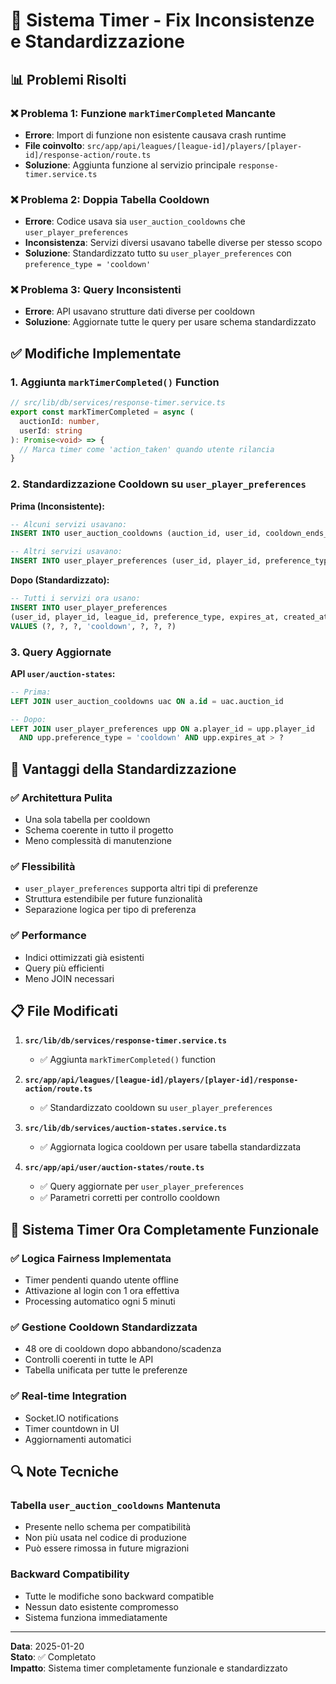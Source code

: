 # 🔧 Sistema Timer - Fix Inconsistenze e Standardizzazione

## 📊 **Problemi Risolti**

### ❌ **Problema 1: Funzione `markTimerCompleted` Mancante**
- **Errore**: Import di funzione non esistente causava crash runtime
- **File coinvolto**: `src/app/api/leagues/[league-id]/players/[player-id]/response-action/route.ts`
- **Soluzione**: Aggiunta funzione al servizio principale `response-timer.service.ts`

### ❌ **Problema 2: Doppia Tabella Cooldown**
- **Errore**: Codice usava sia `user_auction_cooldowns` che `user_player_preferences`
- **Inconsistenza**: Servizi diversi usavano tabelle diverse per stesso scopo
- **Soluzione**: Standardizzato tutto su `user_player_preferences` con `preference_type = 'cooldown'`

### ❌ **Problema 3: Query Inconsistenti**
- **Errore**: API usavano strutture dati diverse per cooldown
- **Soluzione**: Aggiornate tutte le query per usare schema standardizzato

## ✅ **Modifiche Implementate**

### **1. Aggiunta `markTimerCompleted()` Function**
```typescript
// src/lib/db/services/response-timer.service.ts
export const markTimerCompleted = async (
  auctionId: number,
  userId: string
): Promise<void> => {
  // Marca timer come 'action_taken' quando utente rilancia
}
```

### **2. Standardizzazione Cooldown su `user_player_preferences`**

**Prima (Inconsistente):**
```sql
-- Alcuni servizi usavano:
INSERT INTO user_auction_cooldowns (auction_id, user_id, cooldown_ends_at)

-- Altri servizi usavano:
INSERT INTO user_player_preferences (user_id, player_id, preference_type, expires_at)
```

**Dopo (Standardizzato):**
```sql
-- Tutti i servizi ora usano:
INSERT INTO user_player_preferences 
(user_id, player_id, league_id, preference_type, expires_at, created_at, updated_at) 
VALUES (?, ?, ?, 'cooldown', ?, ?, ?)
```

### **3. Query Aggiornate**

**API `user/auction-states`:**
```sql
-- Prima:
LEFT JOIN user_auction_cooldowns uac ON a.id = uac.auction_id

-- Dopo:
LEFT JOIN user_player_preferences upp ON a.player_id = upp.player_id 
  AND upp.preference_type = 'cooldown' AND upp.expires_at > ?
```

## 🎯 **Vantaggi della Standardizzazione**

### **✅ Architettura Pulita**
- Una sola tabella per cooldown
- Schema coerente in tutto il progetto
- Meno complessità di manutenzione

### **✅ Flessibilità**
- `user_player_preferences` supporta altri tipi di preferenze
- Struttura estendibile per future funzionalità
- Separazione logica per tipo di preferenza

### **✅ Performance**
- Indici ottimizzati già esistenti
- Query più efficienti
- Meno JOIN necessari

## 📋 **File Modificati**

1. **`src/lib/db/services/response-timer.service.ts`**
   - ✅ Aggiunta `markTimerCompleted()` function

2. **`src/app/api/leagues/[league-id]/players/[player-id]/response-action/route.ts`**
   - ✅ Standardizzato cooldown su `user_player_preferences`

3. **`src/lib/db/services/auction-states.service.ts`**
   - ✅ Aggiornata logica cooldown per usare tabella standardizzata

4. **`src/app/api/user/auction-states/route.ts`**
   - ✅ Query aggiornate per `user_player_preferences`
   - ✅ Parametri corretti per controllo cooldown

## 🚀 **Sistema Timer Ora Completamente Funzionale**

### **✅ Logica Fairness Implementata**
- Timer pendenti quando utente offline
- Attivazione al login con 1 ora effettiva
- Processing automatico ogni 5 minuti

### **✅ Gestione Cooldown Standardizzata**
- 48 ore di cooldown dopo abbandono/scadenza
- Controlli coerenti in tutte le API
- Tabella unificata per tutte le preferenze

### **✅ Real-time Integration**
- Socket.IO notifications
- Timer countdown in UI
- Aggiornamenti automatici

## 🔍 **Note Tecniche**

### **Tabella `user_auction_cooldowns` Mantenuta**
- Presente nello schema per compatibilità
- Non più usata nel codice di produzione
- Può essere rimossa in future migrazioni

### **Backward Compatibility**
- Tutte le modifiche sono backward compatible
- Nessun dato esistente compromesso
- Sistema funziona immediatamente

---

**Data**: 2025-01-20  
**Stato**: ✅ Completato  
**Impatto**: Sistema timer completamente funzionale e standardizzato
